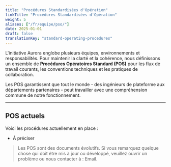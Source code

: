 ```yaml
---
title: "Procédures Standardisées d'Opération"
linkTitle: "Procédures Standardisées d'Opération"
weight: 5
aliases: ["/fr/equipe/pso/"]
date: 2025-01-01
draft: false
translationKey: "standard-operating-procedures"
---
```


L'initiative Aurora englobe plusieurs équipes, environnements et responsabilités. Pour maintenir la clarté et la cohérence, nous définissons un ensemble de **Procédures Opératoires Standard (POS)** pour les flux de travail courants, les conventions techniques et les pratiques de collaboration.

Les POS garantissent que tout le monde - des ingénieurs de plateforme aux départements partenaires - peut travailler avec une compréhension commune de notre fonctionnement.

---

## POS actuels

Voici les procédures actuellement en place :

- À préciser

> Les POS sont des documents évolutifs. Si vous remarquez quelque chose qui doit être mis à jour ou développé, veuillez ouvrir un problème ou nous contacter à : <gcds-link href="mailto:aurora-aurore@ssc-spc.gc.ca">Email</gcds-link>.
